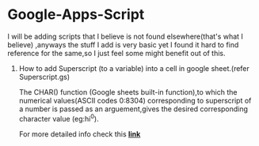 # Google-Apps-Script

I will be adding scripts that I believe is not found elsewhere(that's what I believe) ,anyways the stuff I add is very basic yet I found it hard to find reference for the same,so I just feel some might benefit out of this.


1. How to add Superscript (to a variable) into a cell in google sheet.(refer Superscript.gs)
    
    The CHAR() function (Google sheets built-in function),to which the numerical values(ASCII codes 0:8304) corresponding to superscript of a number is passed as an     arguement,gives the desired corresponding character value (eg:hi<sup>0</sup>).
    
    For more detailed info check this __[link](https://spreadsheetpoint.com/subscript-and-superscript-in-google-sheets/#Using_the_CHAR()_function)__
